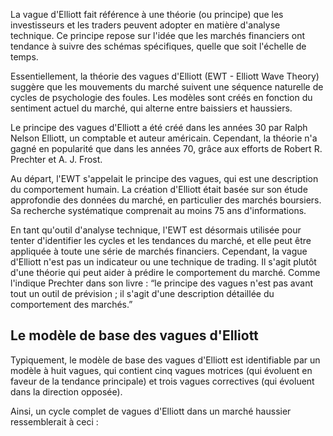 La vague d'Elliott fait référence à une théorie (ou principe) que les investisseurs et les traders peuvent adopter en matière d'analyse technique. Ce principe repose sur l'idée que les marchés financiers ont tendance à suivre des schémas spécifiques, quelle que soit l'échelle de temps.

Essentiellement, la théorie des vagues d'Elliott (EWT - Elliott Wave Theory) suggère que les mouvements du marché suivent une séquence naturelle de cycles de psychologie des foules. Les modèles sont créés en fonction du sentiment actuel du marché, qui alterne entre baissiers et haussiers.

Le principe des vagues d'Elliott a été créé dans les années 30 par Ralph Nelson Elliott, un comptable et auteur américain. Cependant, la théorie n'a gagné en popularité que dans les années 70, grâce aux efforts de Robert R. Prechter et A. J. Frost.

Au départ, l'EWT s'appelait le principe des vagues, qui est une description du comportement humain. La création d'Elliott était basée sur son étude approfondie des données du marché, en particulier des marchés boursiers. Sa recherche systématique comprenait au moins 75 ans d'informations.

En tant qu'outil d'analyse technique, l'EWT est désormais utilisée pour tenter d'identifier les cycles et les tendances du marché, et elle peut être appliquée à toute une série de marchés financiers. Cependant, la vague d'Elliott n'est pas un indicateur ou une technique de trading. Il s'agit plutôt d'une théorie qui peut aider à prédire le comportement du marché. Comme l'indique Prechter dans son livre : “le principe des vagues n'est pas avant tout un outil de prévision ; il s'agit d'une description détaillée du comportement des marchés.”

## Le modèle de base des vagues d'Elliott

Typiquement, le modèle de base des vagues d'Elliott est identifiable par un modèle à huit vagues, qui contient cinq vagues motrices (qui évoluent en faveur de la tendance principale) et trois vagues correctives (qui évoluent dans la direction opposée).

Ainsi, un cycle complet de vagues d'Elliott dans un marché haussier ressemblerait à ceci :

